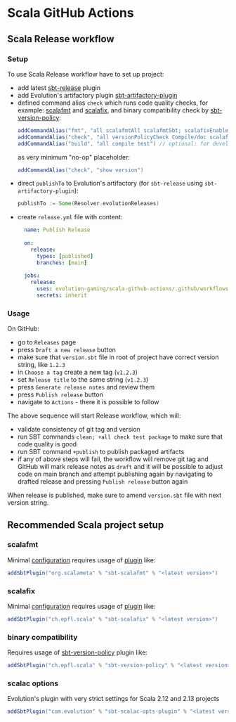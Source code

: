 # Scala GitHub Actions

## Scala Release workflow

### Setup

To use Scala Release workflow have to set up project:
* add latest [sbt-release](https://github.com/sbt/sbt-release) plugin
* add Evolution's artifactory plugin [sbt-artifactory-plugin](https://github.com/evolution-gaming/sbt-artifactory-plugin)
* defined command alias `check` which runs code quality checks, for example: [scalafmt](https://scalameta.org/scalafmt/)
  and [scalafix](https://scalacenter.github.io/scalafix/), and binary compatibility check by
  [sbt-version-policy](https://github.com/scalacenter/sbt-version-policy/):
  ```sbt
  addCommandAlias("fmt", "all scalafmtAll scalafmtSbt; scalafixEnable; scalafixAll") // optional: for development
  addCommandAlias("check", "all versionPolicyCheck Compile/doc scalafmtCheckAll scalafmtSbtCheck; scalafixEnable; scalafixAll --check")
  addCommandAlias("build", "all compile test") // optional: for development
  ```
  as very minimum "no-op" placeholder:
  ```sbt
  addCommandAlias("check", "show version")
  ```
* direct `publishTo` to Evolution's artifactory (for `sbt-release` using `sbt-artifactory-plugin`):
  ```sbt
  publishTo := Some(Resolver.evolutionReleases)
  ```
* create `release.yml` file with content:
  ```yaml
    name: Publish Release
    
    on:
      release:
        types: [published]
        branches: [main]
    
    jobs:
      release:
        uses: evolution-gaming/scala-github-actions/.github/workflows/release.yml@v1
        secrets: inherit
    ```

### Usage

On GitHub:
* go to `Releases` page
* press `Draft a new release` button
* make sure that `version.sbt` file in root of project have correct version string, like `1.2.3`
* in `Choose a tag` create a new tag (`v1.2.3`)
* set `Release title` to the same string (`v1.2.3`)
* press `Generate release notes` and review them
* press `Publish release` button
* navigate to `Actions` - there it is possible to follow

The above sequence will start Release workflow, which will:
* validate consistency of git tag and version
* run SBT commands `clean; +all check test package` to make sure that code quality is good
* run SBT command `+publish` to publish packaged artifacts
* if any of above steps will fail, the workflow will remove git tag and GitHub will mark release notes as `draft` and
  it will be possible to adjust code on main branch and attempt publishing again by navigating to drafted release and
  pressing `Publish release` button again

When release is published, make sure to amend `version.sbt` file with next version string.

## Recommended Scala project setup

### scalafmt

Minimal [configuration](.scalafmt.conf) requires usage of [plugin](https://scalameta.org/scalafmt/) like:
```sbt
addSbtPlugin("org.scalameta" % "sbt-scalafmt" % "<latest version>")
```

### scalafix

Minimal [configuration](.scalafix.conf) requires usage of [plugin](https://scalacenter.github.io/scalafix/) like:
```sbt
addSbtPlugin("ch.epfl.scala" % "sbt-scalafix" % "<latest version>")
```

### binary compatibility
Requires usage of [sbt-version-policy](https://github.com/scalacenter/sbt-version-policy/) plugin like:
```sbt
addSbtPlugin("ch.epfl.scala" % "sbt-version-policy" % "<latest version>")
```

### scalac options

Evolution's plugin with very strict settings for Scala 2.12 and 2.13 projects
```sbt
addSbtPlugin("com.evolution" % "sbt-scalac-opts-plugin" % "<latest version>")
```
